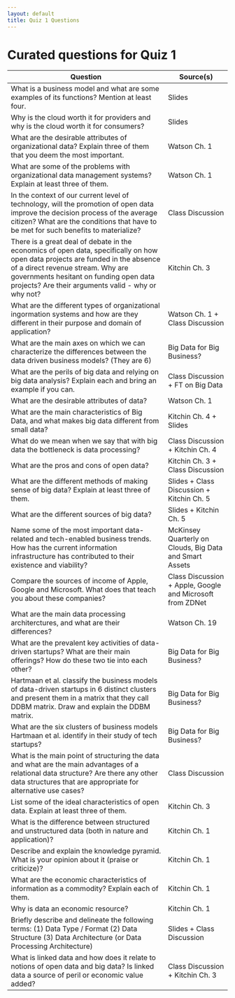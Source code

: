 ```yaml
---
layout: default
title: Quiz 1 Questions
---
```

# Curated questions for Quiz 1

Question | Source(s)
--- | ---
What is a business model and what are some examples of its functions? Mention at least four. | Slides
Why is the cloud worth it for providers and why is the cloud worth it for consumers?	| Slides
What are the desirable attributes of organizational data? Explain three of them that you deem the most important.	| Watson Ch. 1
What are some of the problems with organizational data management systems? Explain at least three of them.	| Watson Ch. 1
In the context of our current level of technology, will the promotion of open data improve the decision process of the average citizen? What are the conditions that have to be met for such benefits to materialize?	| Class Discussion
There is a great deal of debate in the economics of open data, specifically on how open data projects are funded in the absence of a direct revenue stream. Why are governments hesitant on funding open data projects? Are their arguments valid - why or why not?	| Kitchin Ch. 3
What are the different types of organizational ingormation systems and how are they different in their purpose and domain of application?	| Watson Ch. 1 + Class Discussion
What are the main axes on which we can characterize the differences between the data driven business models? (They are 6)	| Big Data for Big Business?
What are the perils of big data and relying on big data analysis? Explain each and bring an example if you can.	| Class Discussion + FT on Big Data
What are the desirable attributes of data? | Watson Ch. 1
What are the main characteristics of Big Data, and what makes big data different from small data?	| Kitchin Ch. 4 + Slides
What do we mean when we say that with big data the bottleneck is data processing?	| Class Discussion + Kitchin Ch. 4
What are the pros and cons of open data? | Kitchin Ch. 3 + Class Discussion
What are the different methods of making sense of big data? Explain at least three of them.	| Slides + Class Discussion + Kitchin Ch. 5
What are the different sources of big data?	| Slides + Kitchin Ch. 5
Name some of the most important data-related and tech-enabled business trends. How has the current information infrastructure has contributed to their existence and viability?	| McKinsey Quarterly on Clouds, Big Data and Smart Assets
Compare the sources of income of Apple, Google and Microsoft. What does that teach you about these companies?	| Class Discussion + Apple, Google and Microsoft from ZDNet
What are the main data processing architerctures, and what are their differences?	| Watson Ch. 19
What are the prevalent key activities of data-driven startups? What are their main offerings? How do these two tie into each other?	| Big Data for Big Business?
Hartmaan et al. classify the business models of data-driven startups in 6 distinct clusters and present them in a matrix that they call DDBM matrix. Draw and explain the DDBM matrix. | Big Data for Big Business?
What are the six clusters of business models Hartmaan et al. identify in their study of tech startups? | Big Data for Big Business?
What is the main point of structuring the data and what are the main advantages of a relational data structure? Are there any other data structures that are appropriate for alternative use cases?	| Class Discussion
List some of the ideal characteristics of open data. Explain at least three of them. | Kitchin Ch. 3
What is the difference between structured and unstructured data (both in nature and application)? | Kitchin Ch. 1
Describe and explain the knowledge pyramid. What is your opinion about it (praise or criticize)? | Kitchin Ch. 1
What are the economic characteristics of information as a commodity? Explain each of them. | Kitchin Ch. 1
Why is data an economic resource?	| Kitchin Ch. 1
Briefly describe and delineate the following terms: (1) Data Type / Format (2) Data Structure (3) Data Architecture (or Data Processing Architecture)	| Slides + Class Discussion
What is linked data and how does it relate to notions of open data and big data? Is linked data a source of peril or economic value added? | Class Discussion + Kitchin Ch. 3
